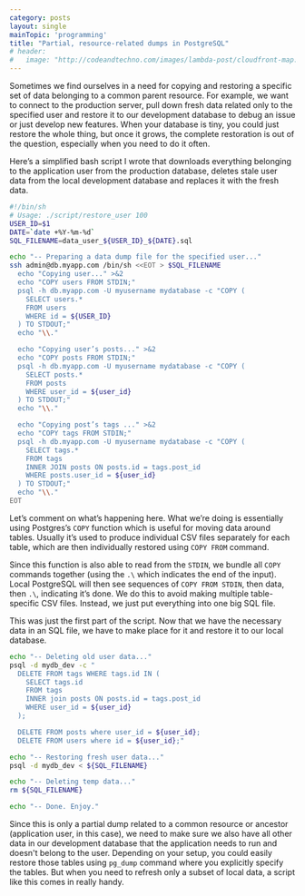 ```yaml
---
category: posts
layout: single
mainTopic: 'programming'
title: "Partial, resource-related dumps in PostgreSQL"
# header:
#   image: "http://codeandtechno.com/images/lambda-post/cloudfront-map.png"
---
```


Sometimes we find ourselves in a need for copying and restoring a specific set of data belonging to a common parent resource. For example, we want to connect to the production server, pull down fresh data related only to the specified user and restore it to our development database to debug an issue or just develop new features. When your database is tiny, you could just restore the whole thing, but once it grows, the complete restoration is out of the question, especially when you need to do it often.

Here’s a simplified bash script I wrote that downloads everything belonging to the application user from the production database, deletes stale user data from the local development database and replaces it with the fresh data.

```bash
#!/bin/sh
# Usage: ./script/restore_user 100
USER_ID=$1
DATE=`date +%Y-%m-%d`
SQL_FILENAME=data_user_${USER_ID}_${DATE}.sql

echo "-- Preparing a data dump file for the specified user..."
ssh admin@db.myapp.com /bin/sh <<EOT > $SQL_FILENAME
  echo "Copying user..." >&2
  echo "COPY users FROM STDIN;"
  psql -h db.myapp.com -U myusername mydatabase -c "COPY (
    SELECT users.*
    FROM users
    WHERE id = ${USER_ID}
  ) TO STDOUT;"
  echo "\\."

  echo "Copying user’s posts..." >&2
  echo "COPY posts FROM STDIN;"
  psql -h db.myapp.com -U myusername mydatabase -c "COPY (
    SELECT posts.*
    FROM posts
    WHERE user_id = ${user_id}
  ) TO STDOUT;"
  echo "\\."

  echo "Copying post’s tags ..." >&2
  echo "COPY tags FROM STDIN;"
  psql -h db.myapp.com -U myusername mydatabase -c "COPY (
    SELECT tags.*
    FROM tags
    INNER JOIN posts ON posts.id = tags.post_id
    WHERE posts.user_id = ${user_id}
  ) TO STDOUT;"
  echo "\\."
EOT
```

Let’s comment on what’s happening here. What we’re doing is essentially using Postgres’s `COPY` function which is useful for moving data around tables. Usually it’s used to produce individual CSV files separately for each table, which are then individually restored using `COPY FROM` command.

Since this function is also able to read from the `STDIN`, we bundle all `COPY` commands together (using the  `.\` which indicates the end of the input). Local PostgreSQL will then see sequences of `COPY FROM STDIN`, then data, then `.\`, indicating it’s done. We do this to avoid making multiple table-specific CSV files. Instead, we just put everything into one big SQL file.

This was just the first part of the script. Now that we have the necessary data in an SQL file, we have to make place for it and restore it to our local database.

```bash
echo "-- Deleting old user data..."
psql -d mydb_dev -c "
  DELETE FROM tags WHERE tags.id IN (
    SELECT tags.id
    FROM tags
    INNER join posts ON posts.id = tags.post_id
    WHERE user_id = ${user_id}
  );

  DELETE FROM posts where user_id = ${user_id};
  DELETE FROM users where id = ${user_id};"

echo "-- Restoring fresh user data..."
psql -d mydb_dev < ${SQL_FILENAME}

echo "-- Deleting temp data..."
rm ${SQL_FILENAME}

echo "-- Done. Enjoy."
```

Since this is only a partial dump related to a common resource or ancestor (application user, in this case), we need to make sure we also have all other data in our development database that the application needs to run and doesn't belong to the user. Depending on your setup, you could easily restore those tables using `pg_dump` command where you explicitly specify the tables.
But when you need to refresh only a subset of local data, a script like this comes in really handy.

